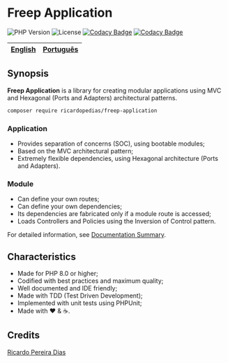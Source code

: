 # Freep Application

![PHP Version](https://img.shields.io/badge/php-%5E8.0-blue)
![License](https://img.shields.io/badge/license-MIT-blue)
[![Codacy Badge](https://app.codacy.com/project/badge/Coverage/5a911e53f0cc421282d847d323f50203)](https://www.codacy.com/gh/ricardopedias/freep-console/dashboard?utm_source=github.com&utm_medium=referral&utm_content=ricardopedias/freep-console&utm_campaign=Badge_Coverage)
[![Codacy Badge](https://app.codacy.com/project/badge/Grade/5a911e53f0cc421282d847d323f50203)](https://www.codacy.com/gh/ricardopedias/freep-console/dashboard?utm_source=github.com&amp;utm_medium=referral&amp;utm_content=ricardopedias/freep-console&amp;utm_campaign=Badge_Grade)

[English](readme.md) | [Português](./docs/pt-br/leiame.md)
-- | --

## Synopsis

**Freep Application** is a library for creating modular applications using MVC and Hexagonal (Ports and Adapters) architectural patterns.

```bash
composer require ricardopedias/freep-application
```

### Application

* Provides separation of concerns (SOC), using bootable modules;
* Based on the MVC architectural pattern;
* Extremely flexible dependencies, using Hexagonal architecture (Ports and Adapters).

### Module

- Can define your own routes;
- Can define your own dependencies;
- Its dependencies are fabricated only if a module route is accessed;
- Loads Controllers and Policies using the Inversion of Control pattern.

For detailed information, see [Documentation Summary](docs/en/index.md).

## Characteristics

- Made for PHP 8.0 or higher;
- Codified with best practices and maximum quality;
- Well documented and IDE friendly;
- Made with TDD (Test Driven Development);
- Implemented with unit tests using PHPUnit;
- Made with :heart: &amp; :coffee:.

## Credits

[Ricardo Pereira Dias](https://www.ricardopedias.com.br)
